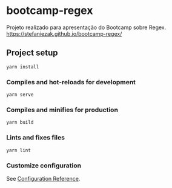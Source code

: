 # bootcamp-regex

Projeto realizado para apresentação do Bootcamp sobre Regex.<br>
https://stefaniezak.github.io/bootcamp-regex/

## Project setup
```
yarn install
```

### Compiles and hot-reloads for development
```
yarn serve
```

### Compiles and minifies for production
```
yarn build
```

### Lints and fixes files
```
yarn lint
```

### Customize configuration
See [Configuration Reference](https://cli.vuejs.org/config/).
